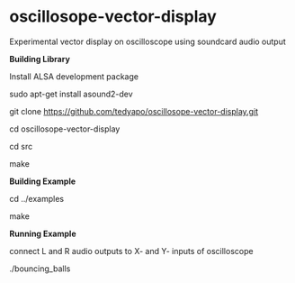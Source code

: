 # oscillosope-vector-display
Experimental vector display on oscilloscope using soundcard audio output

__Building Library__

Install ALSA development package

sudo apt-get install asound2-dev

git clone https://github.com/tedyapo/oscillosope-vector-display.git

cd oscillosope-vector-display

cd src

make

__Building Example__

cd ../examples

make

__Running Example__

connect L and R audio outputs to X- and Y- inputs of oscilloscope

./bouncing_balls
